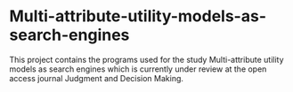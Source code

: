 Multi-attribute-utility-models-as-search-engines
================================================

This project contains the programs used for the study Multi-attribute utility models as search engines
which is currently under review at the open access journal Judgment and Decision Making. 
